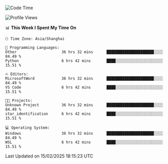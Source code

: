 <!--START_SECTION:waka-->
![Code Time](http://img.shields.io/badge/Code%20Time-2%2C294%20hrs%2044%20mins-blue)

![Profile Views](http://img.shields.io/badge/Profile%20Views-3-blue)

📊 **This Week I Spent My Time On** 

```text
🕑︎ Time Zone: Asia/Shanghai

💬 Programming Languages: 
Other                    36 hrs 32 mins      █████████████████████░░░░   84.49 % 
Python                   6 hrs 42 mins       ████░░░░░░░░░░░░░░░░░░░░░   15.51 % 

🔥 Editors: 
MicrosoftWord            36 hrs 32 mins      █████████████████████░░░░   84.49 % 
VS Code                  6 hrs 42 mins       ████░░░░░░░░░░░░░░░░░░░░░   15.51 % 

🐱‍💻 Projects: 
Unknown Project          36 hrs 32 mins      █████████████████████░░░░   84.49 % 
star_identification      6 hrs 42 mins       ████░░░░░░░░░░░░░░░░░░░░░   15.51 % 

💻 Operating System: 
Windows                  36 hrs 32 mins      █████████████████████░░░░   84.49 % 
WSL                      6 hrs 42 mins       ████░░░░░░░░░░░░░░░░░░░░░   15.51 % 
```


 Last Updated on 15/02/2025 18:15:23 UTC
<!--END_SECTION:waka-->